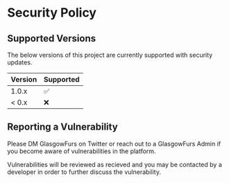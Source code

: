 # Security Policy

## Supported Versions

The below versions of this project are currently supported with security updates.

| Version | Supported          |
| ------- | ------------------ |
| 1.0.x   | :white_check_mark: |
| < 0.x   | :x:                |

## Reporting a Vulnerability

Please DM GlasgowFurs on Twitter or reach out to a GlasgowFurs Admin if you become aware of vulnerabilities in the platform.

Vulnerabilities will be reviewed as recieved and you may be contacted by a developer in order to further discuss the vulnerability.
